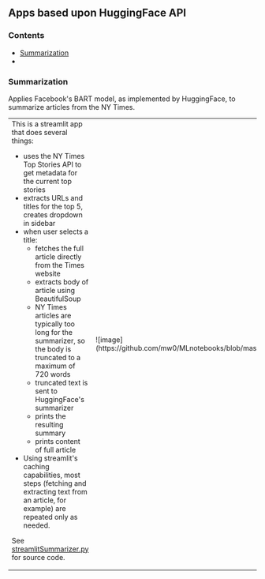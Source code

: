 ## Apps based upon HuggingFace API

### Contents

* [Summarization](#summarization)
* []()

### Summarization

Applies Facebook's BART model, as implemented by HuggingFace, to summarize articles from the NY Times.

<table>
<tr>
<td>This is a streamlit app that does several things:

* uses the NY Times Top Stories API to get metadata for the current top stories
* extracts URLs and titles for the top 5, creates dropdown in sidebar
* when user selects a title:
  * fetches the full article directly from the Times website
  * extracts body of article using BeautifulSoup
  * NY Times articles are typically too long for the summarizer, so the body is truncated to a maximum of 720 words
  * truncated text is sent to HuggingFace's summarizer
  * prints the resulting summary
  * prints content of full article
* Using streamlit's caching capabilities, most steps (fetching and extracting text from an article, for example) are repeated only as needed.

See [streamlitSummarizer.py](https://github.com/mw0/MLnotebooks/blob/master/HuggingFace/python/streamlitSummarizer.py) for source code.
</td><td>![image](https://github.com/mw0/MLnotebooks/blob/master/HuggingFace/SummarizerAppScreenshot.png)</td>
</tr>
</table>
